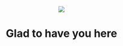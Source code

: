 <div align="center" >
<img src="https://media.giphy.com/media/ln7z2eWriiQAllfVcn/giphy.gif"/>
<h1  >Glad to have you here </h1>
 
</div>
<!---
Sen-442b/Sen-442b is a ✨ special ✨ repository because its `README.md` (this file) appears on your GitHub profile.
You can click the Preview link to take a look at your changes.
--->
